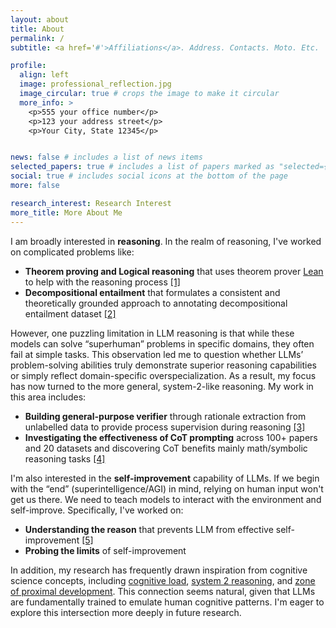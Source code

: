 ```yaml
---
layout: about
title: About
permalink: /
subtitle: <a href='#'>Affiliations</a>. Address. Contacts. Moto. Etc.

profile:
  align: left
  image: professional_reflection.jpg
  image_circular: true # crops the image to make it circular
  more_info: >
    <p>555 your office number</p>
    <p>123 your address street</p>
    <p>Your City, State 12345</p>


news: false # includes a list of news items
selected_papers: true # includes a list of papers marked as "selected={true}"
social: true # includes social icons at the bottom of the page
more: false

research_interest: Research Interest
more_title: More About Me
---
```


I am broadly interested in **reasoning**. In the realm of reasoning, I've worked on complicated problems like:
- **Theorem proving and Logical reasoning** that uses theorem prover [Lean](https://lean-lang.org/) to help with the reasoning process <a href="/publications/#lean">[1]</a> 
- **Decompositional entailment** that formulates a consistent and theoretically grounded approach to annotating decompositional entailment dataset <a href="/publications/#decompos">[2]</a>

However, one puzzling limitation in LLM reasoning is that while these models can solve “superhuman” problems in specific domains, they often fail at simple tasks. This observation led me to question whether LLMs’ problem-solving abilities truly demonstrate superior reasoning capabilities or simply reflect domain-specific overspecialization. As a result, my focus has now turned to the more general, system-2-like reasoning. My work in this area includes:
- **Building general-purpose verifier** through rationale extraction from unlabelled data to provide process supervision during reasoning <a href="/publications/#supervision">[3]</a>
- **Investigating the effectiveness of CoT prompting** across 100+ papers and 20 datasets and discovering CoT benefits mainly math/symbolic reasoning tasks <a href="/publications/#cot">[4]</a>

I'm also interested in the **self-improvement** capability of LLMs. If we begin with the “end” (superintelligence/AGI) in mind, relying on human input won't get us there. We need to teach models to interact with the environment and self-improve. Specifically, I've worked on:
- **Understanding the reason** that prevents LLM from effective self-improvement <a href="/publications/#self-[in]correct">[5]</a>
- **Probing the limits** of self-improvement


In addition, my research has frequently drawn inspiration from cognitive science concepts, including [cognitive load](https://en.wikipedia.org/wiki/Cognitive_load), [system 2 reasoning](https://en.wikipedia.org/wiki/Dual_process_theory), and [zone of proximal development](https://en.wikipedia.org/wiki/Zone_of_proximal_development). This connection seems natural, given that LLMs are fundamentally trained to emulate human cognitive patterns. I'm eager to explore this intersection more deeply in future research.
